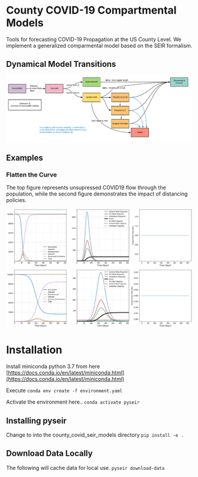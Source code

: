 # County COVID-19 Compartmental Models
Tools for forecasting COVID-19 Propagation at the US County Level. We implement 
a generalized comparmental model based on the SEIR formalism.

## Dynamical Model Transitions
![](docs/images/model_flow.png)

## Examples 
### Flatten the Curve

The top figure represents unsupressed COVID19 flow through the population, while
the second figure demonstrates the impact of distancing policies.

![](docs/images/no_containment.png)
![](docs/images/containment.png)


# Installation

Install miniconda python 3.7 from here [https://docs.conda.io/en/latest/miniconda.html](https://docs.conda.io/en/latest/miniconda.html)

Execute
`conda env create -f environment.yaml`

Activate the environment here..
`conda activate pyseir`

## Installing pyseir
Change to into the county_covid_seir_models directory
`pip install -e .`


## Download Data Locally

The following will cache data for local use.
`pyseir download-data`
